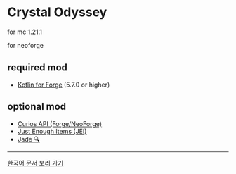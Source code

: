 # Crystal Odyssey

for mc 1.21.1

for neoforge

## required mod
- [Kotlin for Forge](https://www.curseforge.com/minecraft/mc-mods/kotlin-for-forge) (5.7.0 or higher)

## optional mod
- [Curios API (Forge/NeoForge)](https://www.curseforge.com/minecraft/mc-mods/curios)
- [Just Enough Items (JEI)](https://www.curseforge.com/minecraft/mc-mods/jei)
- [Jade 🔍](https://www.curseforge.com/minecraft/mc-mods/jade)

---
[한국어 문서 보러 가기](./doc/ko/Main.md)